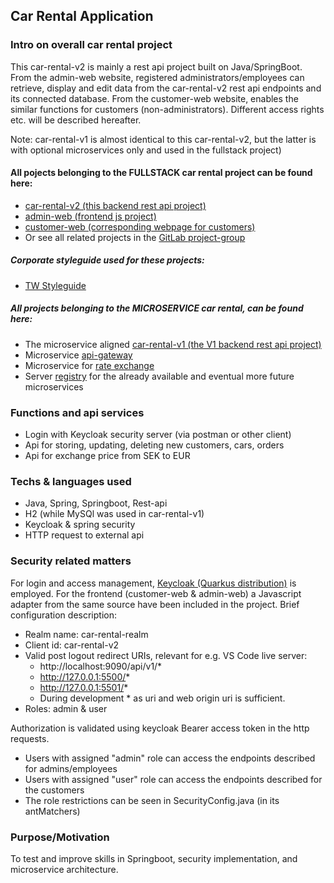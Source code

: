 ## Car Rental Application

### Intro on overall car rental project

This car-rental-v2 is mainly a rest api project built on Java/SpringBoot.
From the admin-web website, registered administrators/employees can retrieve, display and edit data from the
car-rental-v2 rest api endpoints and its connected database.
From the customer-web website, enables the similar functions for customers (non-administrators). Different access rights
etc. will be described hereafter.

Note: car-rental-v1 is almost identical to this car-rental-v2, but the latter is with optional microservices only
and used in the fullstack project)

#### All pojects belonging to the FULLSTACK car rental project can be found here:

- [car-rental-v2 (this backend rest api project)](https://gitlab.com/car-rental-fullstack/car-rental-v2)
- [admin-web (frontend js project)](https://gitlab.com/car-rental-fullstack/admin-web)
- [customer-web (corresponding webpage for customers)](https://gitlab.com/car-rental-fullstack/customer-web)
- Or see all related projects in the [GitLab project-group](https://gitlab.com/car-rental-fullstack)

##### Corporate styleguide used for these projects:

- [TW Styleguide](https://gitlab.com/car-rental-fullstack/tw-styleguide)

##### All projects belonging to the MICROSERVICE car rental, can be found here:

- The microservice
  aligned [car-rental-v1 (the V1 backend rest api project)](https://gitlab.com/car-rental-fullstack/car-rental-v1)
- Microservice [api-gateway](https://github.com/osho81/car-rental-api-gateway)
- Microservice for [rate exchange](https://github.com/osho81/car-rental-exchange-service)
- Server [registry](https://github.com/osho81/car-rental-service-registry) for the already available and eventual more
  future microservices

### Functions and api services

- Login with Keycloak security server (via postman or other client)
- Api for storing, updating, deleting new customers, cars, orders
- Api for exchange price from SEK to EUR

### Techs & languages used

- Java, Spring, Springboot, Rest-api
- H2 (while MySQl was used in car-rental-v1)
- Keycloak & spring security
- HTTP request to external api

### Security related matters

For login and access management, [Keycloak (Quarkus distribution)](https://www.keycloak.org/downloads) is employed. For
the frontend (customer-web & admin-web) a Javascript adapter from the same source have been included in the project. Brief
configuration description:

- Realm name: car-rental-realm
- Client id: car-rental-v2
- Valid post logout redirect URIs, relevant for e.g. VS Code live server:
    - http://localhost:9090/api/v1/*
    - http://127.0.0.1:5500/*
    - http://127.0.0.1:5501/*
    - During development * as uri and web origin uri is sufficient.
- Roles: admin & user

Authorization is validated using keycloak Bearer access token in the http requests.

- Users with assigned "admin" role can access the endpoints described for admins/employees
- Users with assigned "user" role can access the endpoints described for the customers
- The role restrictions can be seen in SecurityConfig.java (in its antMatchers)

### Purpose/Motivation

To test and improve skills in Springboot, security implementation, and microservice architecture.
